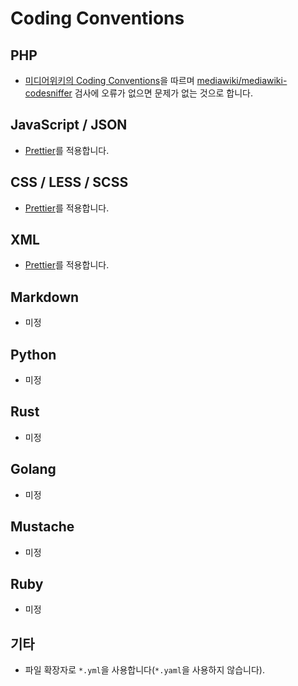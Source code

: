 # Coding Conventions

## PHP

- [미디어위키의 Coding Conventions]을 따르며 [mediawiki/mediawiki-codesniffer] 검사에 오류가 없으면 문제가 없는 것으로 합니다.

## JavaScript / JSON

- [Prettier]를 적용합니다.

## CSS / LESS / SCSS

- [Prettier]를 적용합니다.

## XML

- [Prettier]를 적용합니다.

## Markdown

- 미정

## Python

- 미정

## Rust

- 미정

## Golang

- 미정

## Mustache

- 미정

## Ruby

- 미정

## 기타

- 파일 확장자로 `*.yml`을 사용합니다(`*.yaml`을 사용하지 않습니다).

[미디어위키의 Coding Conventions]: https://www.mediawiki.org/wiki/Special:MyLanguage/Manual:Coding_conventions
[prettier]: https://prettier.io/
[mediawiki/mediawiki-codesniffer]: https://packagist.org/packages/mediawiki/mediawiki-codesniffer
